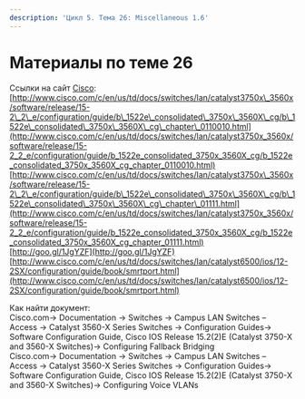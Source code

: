 ```yaml
---
description: 'Цикл 5. Тема 26: Miscellaneous 1.6'
---
```


# Материалы по теме 26

Ссылки на сайт [Cisco](http://www.cisco.com/):  
[http://www.cisco.com/c/en/us/td/docs/switches/lan/catalyst3750x\_3560x/software/release/15-2\_2\_e/configuration/guide/b\_1522e\_consolidated\_3750x\_3560X\_cg/b\_1522e\_consolidated\_3750x\_3560X\_cg\_chapter\_0110010.html](http://www.cisco.com/c/en/us/td/docs/switches/lan/catalyst3750x_3560x/software/release/15-2_2_e/configuration/guide/b_1522e_consolidated_3750x_3560X_cg/b_1522e_consolidated_3750x_3560X_cg_chapter_0110010.html)  
[http://www.cisco.com/c/en/us/td/docs/switches/lan/catalyst3750x\_3560x/software/release/15-2\_2\_e/configuration/guide/b\_1522e\_consolidated\_3750x\_3560X\_cg/b\_1522e\_consolidated\_3750x\_3560X\_cg\_chapter\_01111.html](http://www.cisco.com/c/en/us/td/docs/switches/lan/catalyst3750x_3560x/software/release/15-2_2_e/configuration/guide/b_1522e_consolidated_3750x_3560X_cg/b_1522e_consolidated_3750x_3560X_cg_chapter_01111.html)  
[http://goo.gl/1JgYZF](http://goo.gl/1JgYZF)  
[http://www.cisco.com/c/en/us/td/docs/switches/lan/catalyst6500/ios/12-2SX/configuration/guide/book/smrtport.html](http://www.cisco.com/c/en/us/td/docs/switches/lan/catalyst6500/ios/12-2SX/configuration/guide/book/smrtport.html)

Как найти документ:  
Cisco.com→ Documentation → Switches → Campus LAN Switches – Access → Catalyst 3560-X Series Switches → Configuration Guides→ Software Configuration Guide, Cisco IOS Release 15.2\(2\)E \(Catalyst 3750-X and 3560-X Switches\)→ Configuring Fallback Bridging  
Cisco.com→ Documentation → Switches → Campus LAN Switches – Access → Catalyst 3560-X Series Switches → Configuration Guides→ Software Configuration Guide, Cisco IOS Release 15.2\(2\)E \(Catalyst 3750-X and 3560-X Switches\)→ Configuring Voice VLANs

